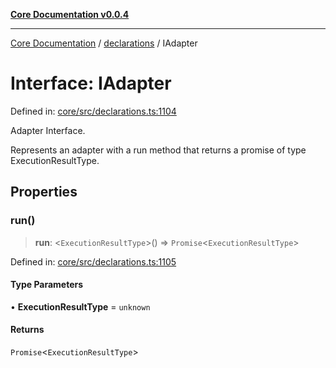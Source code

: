 [**Core Documentation v0.0.4**](../../README.md)

***

[Core Documentation](../../modules.md) / [declarations](../README.md) / IAdapter

# Interface: IAdapter

Defined in: [core/src/declarations.ts:1104](https://github.com/stonemjs/core/blob/93efe04ef1a71ad6f49c3b315da54d45ace50f23/src/declarations.ts#L1104)

Adapter Interface.

Represents an adapter with a run method that returns a promise of type ExecutionResultType.

## Properties

### run()

> **run**: \<`ExecutionResultType`\>() => `Promise`\<`ExecutionResultType`\>

Defined in: [core/src/declarations.ts:1105](https://github.com/stonemjs/core/blob/93efe04ef1a71ad6f49c3b315da54d45ace50f23/src/declarations.ts#L1105)

#### Type Parameters

• **ExecutionResultType** = `unknown`

#### Returns

`Promise`\<`ExecutionResultType`\>
